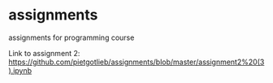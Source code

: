 # assignments
assignments for programming course

Link to assignment 2: https://github.com/pietgotlieb/assignments/blob/master/assignment2%20(3).ipynb
